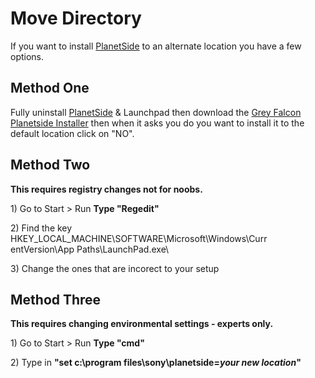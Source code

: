 # Move Directory

If you want to install [PlanetSide](../PlanetSide.md) to an alternate location you
have a few options.

## Method One

Fully uninstall [PlanetSide](../PlanetSide.md) & Launchpad then download the
[Grey Falcon Planetside Installer](http://www.greyfalcon.net/psinstall.exe) then
when it asks you do you want to install it to the default location click on
"NO".

## Method Two

**This requires registry changes not for noobs.**

1\) Go to Start \> Run **Type "Regedit"**

2\) Find the key HKEY_LOCAL_MACHINE\\SOFTWARE\\Microsoft\\Windows\\Curr
entVersion\\App Paths\\LaunchPad.exe\\

3\) Change the ones that are incorect to your setup

## Method Three

**This requires changing environmental settings - experts only.**

1\) Go to Start \> Run **Type "cmd"**

2\) Type in **"set c:\\program files\\sony\\planetside=_your new location_"**
